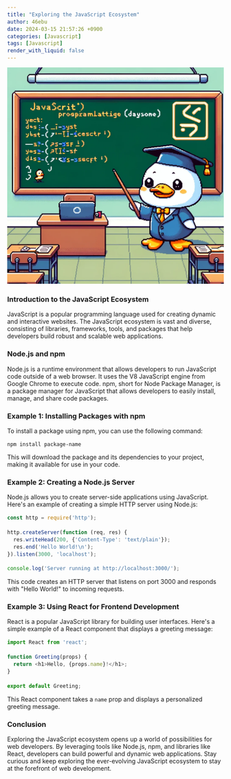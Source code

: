 ```yaml
---
title: "Exploring the JavaScript Ecosystem"
author: 46ebu
date: 2024-03-15 21:57:26 +0900
categories: [Javascript]
tags: [Javascript]
render_with_liquid: false
---
```


![Intro](/assets/img/post/javascript.png)
### Introduction to the JavaScript Ecosystem
JavaScript is a popular programming language used for creating dynamic and interactive websites. The JavaScript ecosystem is vast and diverse, consisting of libraries, frameworks, tools, and packages that help developers build robust and scalable web applications.

### Node.js and npm
Node.js is a runtime environment that allows developers to run JavaScript code outside of a web browser. It uses the V8 JavaScript engine from Google Chrome to execute code. npm, short for Node Package Manager, is a package manager for JavaScript that allows developers to easily install, manage, and share code packages.

### Example 1: Installing Packages with npm
To install a package using npm, you can use the following command:
```
npm install package-name
```
This will download the package and its dependencies to your project, making it available for use in your code.

### Example 2: Creating a Node.js Server
Node.js allows you to create server-side applications using JavaScript. Here's an example of creating a simple HTTP server using Node.js:
```javascript
const http = require('http');

http.createServer(function (req, res) {
  res.writeHead(200, {'Content-Type': 'text/plain'});
  res.end('Hello World!\n');
}).listen(3000, 'localhost');

console.log('Server running at http://localhost:3000/');
```
This code creates an HTTP server that listens on port 3000 and responds with "Hello World!" to incoming requests.

### Example 3: Using React for Frontend Development
React is a popular JavaScript library for building user interfaces. Here's a simple example of a React component that displays a greeting message:
```javascript
import React from 'react';

function Greeting(props) {
  return <h1>Hello, {props.name}!</h1>;
}

export default Greeting;
```
This React component takes a `name` prop and displays a personalized greeting message.

### Conclusion
Exploring the JavaScript ecosystem opens up a world of possibilities for web developers. By leveraging tools like Node.js, npm, and libraries like React, developers can build powerful and dynamic web applications. Stay curious and keep exploring the ever-evolving JavaScript ecosystem to stay at the forefront of web development.